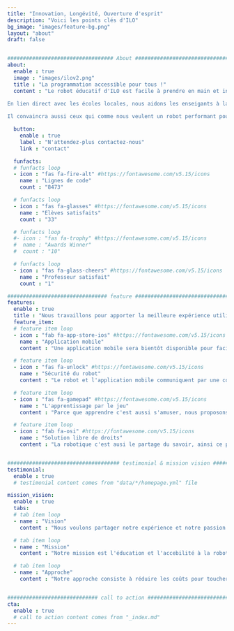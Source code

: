 ```yaml
---
title: "Innovation, Longévité, Ouverture d'esprit"
description: "Voici les points clés d'ILO"
bg_image: "images/feature-bg.png"
layout: "about"
draft: false


################################## About #####################################
about:
  enable : true
  image : "images/ilov2.png"
  title : "La programmation accessible pour tous !"
  content : "Le robot éducatif d'ILO est facile à prendre en main et innovant. Il saura accompagner des plus jeunes aux plus expérimenter dans leurs apprentissage de la programmation. <br> <br>
  
En lien direct avec les écoles locales, nous aidons les enseigants à la découverte des nouvelles technologies et du code. Chaque élève a l'occasion de programmer le robot et d'exprimer sa créativité sur ce support ludique. <br> <br>

Il convaincra aussi ceux qui comme nous veulent un robot performant pour tester leurs lignes de codes en réel. Grâce à sa carte dual core vous pouvez implémenter des programmes de machines learning. Utilisez ses capteurs infrarouge pour de multiples applications. Ce robot mobile est le support idéal pour vos projets d'IoT."

  button:
    enable : true
    label : "N'attendez-plus contactez-nous"
    link : "contact"

  funfacts:
  # funfacts loop
  - icon : "fas fa-fire-alt" #https://fontawesome.com/v5.15/icons
    name : "Lignes de code"
    count : "8473"

  # funfacts loop
  - icon : "fas fa-glasses" #https://fontawesome.com/v5.15/icons
    name : "Elèves satisfaits"
    count : "33"

  # funfacts loop
  #- icon : "fas fa-trophy" #https://fontawesome.com/v5.15/icons
  #  name : "Awards Winner"
  #  count : "10"

  # funfacts loop
  - icon : "fas fa-glass-cheers" #https://fontawesome.com/v5.15/icons
    name : "Professeur satisfait"
    count : "1"

################################ feature #####################################
features:
  enable : true
  title : "Nous travaillons pour apporter la meilleure expérience utilisateur"
  feature_item:
  # feature item loop
  - icon : "fab fa-app-store-ios" #https://fontawesome.com/v5.15/icons
    name : "Application mobile"
    content : "Une application mobile sera bientôt disponible pour faciliter la configuration et l'utilisation"

  # feature item loop
  - icon : "fas fa-unlock" #https://fontawesome.com/v5.15/icons
    name : "Sécurité du robot"
    content : "Le robot et l'application mobile communiquent par une connection sécurisée, permettant une expérience utilisateur stable"

  # feature item loop
  - icon : "fas fa-gamepad" #https://fontawesome.com/v5.15/icons
    name : "L'apprentissage par le jeu"
    content : "Parce que apprendre c'est aussi s'amuser, nous proposons différentes activités pour faire découvrir la programmation de façon ludique"

  # feature item loop
  - icon : "fab fa-osi" #https://fontawesome.com/v5.15/icons
    name : "Solution libre de droits"
    content : "La robotique c'est ausi le partage du savoir, ainsi ce projet est open source. Chaque parties est modifiable et accessbile par tous sans restrictions de droits"


#################################### testimonial & mission vision #######################################
testimonial:
  enable : true
  # testimonial content comes from "data/*/homepage.yml" file

mission_vision:
  enable : true
  tabs:
  # tab item loop
  - name : "Vision"
    content : "Nous voulons partager notre expérience et notre passion pour la programmation."

  # tab item loop
  - name : "Mission"
    content : "Notre mission est l'éducation et l'accebilité à la robotique. Nous voulons pour cela fournir un robot de programmation fiable et robuste. Pour rendre toujours plus accessible, nos services incluent des projets éducatifs téléchargeable en ligne ainsi que des tutoriels vidéos pour la prise en main du robot."

  # tab item loop
  - name : "Approche"
    content : "Notre approche consiste à réduire les coûts pour toucher le plus grand nombre tout en restant dans une démarche écologique et durable. Nous offrons un mode de programmation où chaque élève peut réfléchir et essayer à sa manière. Chacun peut ainsi développer sa curiosité et créativité."


############################# call to action #################################
cta:
  enable : true
  # call to action content comes from "_index.md"
---
```

